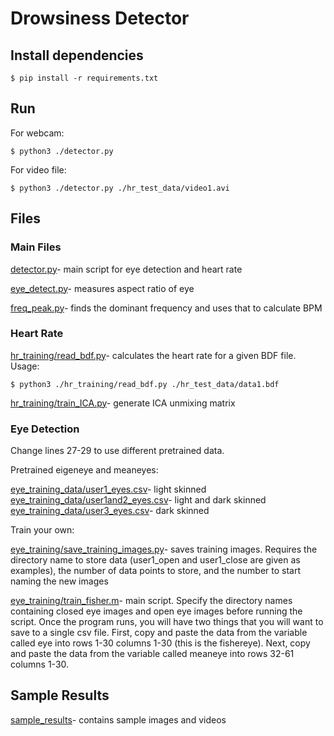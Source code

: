 # Drowsiness Detector

## Install dependencies

`$ pip install -r requirements.txt`

## Run

For webcam:

`$ python3 ./detector.py`

For video file:

`$ python3 ./detector.py ./hr_test_data/video1.avi`

## Files
### Main Files
[detector.py](./detector.py)- main script for eye detection and heart rate

[eye_detect.py](./eye_detect.py)- measures aspect ratio of eye

[freq_peak.py](./freq_peak.py)- finds the dominant frequency and uses that to calculate BPM

### Heart Rate
[hr_training/read_bdf.py](./hr_training/read_bdf.py)- calculates the heart rate for a given BDF file.
Usage: 

`$ python3 ./hr_training/read_bdf.py ./hr_test_data/data1.bdf`

[hr_training/train_ICA.py](./hr_training/train_ICA.py)- generate ICA unmixing matrix

### Eye Detection
Change lines 27-29 to use different pretrained data.

Pretrained eigeneye and meaneyes:

[eye_training_data/user1_eyes.csv](./eye_training_data/user1_eyes.csv)- light skinned
[eye_training_data/user1and2_eyes.csv](./eye_training_data/user1and2_eyes.csv)- light and dark skinned
[eye_training_data/user3_eyes.csv](./eye_training_data/user3_eyes.csv)- dark skinned

Train your own:

[eye_training/save_training_images.py](./eye_training/save_training_images.py)- saves training images. Requires the directory name to store data (user1_open and user1_close are given as examples), the number of data points to store, and the number to start naming the new images

[eye_training/train_fisher.m](./eye_training/train_fisher.m)- main script. Specify the directory names containing closed eye images and open eye images before running the script. Once the program runs, you will have two things that you will want to save to a single csv file. First, copy and paste the data from the variable called eye into rows 1-30 columns 1-30 (this is the fishereye). Next, copy and paste the data from the variable called meaneye into rows 32-61 columns 1-30. 

## Sample Results
[sample_results](./sample_results)- contains sample images and videos
